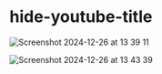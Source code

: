 # hide-youtube-title

![Screenshot 2024-12-26 at 13 39 11](https://github.com/user-attachments/assets/733326aa-05cc-4279-af63-4330e0b21cbb)

![Screenshot 2024-12-26 at 13 43 39](https://github.com/user-attachments/assets/1d23cc0a-f210-46a6-9970-9a4d449ab88f)
